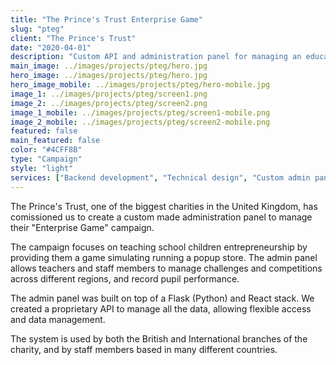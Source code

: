 ```yaml
---
title: "The Prince's Trust Enterprise Game"
slug: "pteg"
client: "The Prince's Trust"
date: "2020-04-01"
description: "Custom API and administration panel for managing an educational programme for school children."
main_image: ../images/projects/pteg/hero.jpg
hero_image: ../images/projects/pteg/hero.jpg
hero_image_mobile: ../images/projects/pteg/hero-mobile.jpg
image_1: ../images/projects/pteg/screen1.png
image_2: ../images/projects/pteg/screen2.png
image_1_mobile: ../images/projects/pteg/screen1-mobile.png
image_2_mobile: ../images/projects/pteg/screen2-mobile.png
featured: false
main_featured: false
color: "#4CFF8B"
type: "Campaign"
style: "light"
services: ["Backend development", "Technical design", "Custom admin panel", "Custom API"]
---
```

The Prince's Trust, one of the biggest charities in the United Kingdom, has
comissioned us to create a custom made administration panel to manage their
"Enterprise Game" campaign.

The campaign focuses on teaching school children entrepreneurship by providing
them a game simulating running a popup store. The admin panel allows teachers
and staff members to manage challenges and competitions across different
regions, and record pupil performance.

The admin panel was built on top of a Flask (Python) and React stack. We created
a proprietary API to manage all the data, allowing flexible access and data
management.

The system is used by both the British and International branches of the
charity, and by staff members based in many different countries.
